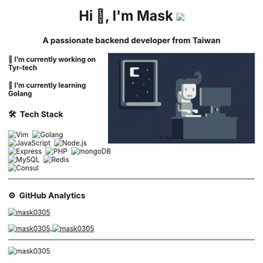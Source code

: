 <h1 align="center">Hi 👋, I'm Mask <img src="https://i.imgur.com/afiEub6.gif" width="40" /> </h1> 
<h3 align="center">A passionate backend developer from Taiwan</h3>

<img alt="Night Coding" src="https://raw.githubusercontent.com/AVS1508/AVS1508/master/assets/Night-Coding.gif" align="right"/>
<p> </p>
<h4 align="left">🔭 I’m currently working on Tyr-tech</h4>
<h4 align="left">🌱 I’m currently learning Golang</h4> 

<!--
><h3 align="left">Languages and Tools:</h3>
><p align="left"> <a href="https://expressjs.com" target="_blank"> <img src="https://raw.githubusercontent.com/devicons/devicon/master/icons/express/express-original-wordmark.svg" alt="express" width="60" height="60"/> </a> <a href="https://golang.org" target="_blank"> <img src="https://raw.githubusercontent.com/devicons/devicon/master/icons/go/go-original.svg" alt="go" width="60" height="60"/> </a> <a href="https://developer.mozilla.org/en-US/docs/Web/JavaScript" target="_blank"> <img src="https://raw.githubusercontent.com/devicons/devicon/master/icons/javascript/javascript-original.svg" alt="javascript" width="60" height="60"/> </a> <a href="https://mariadb.org/" target="_blank"> <img src="https://www.vectorlogo.zone/logos/mariadb/mariadb-icon.svg" alt="mariadb" width="60" height="60"/> </a> <a href="https://www.mongodb.com/" target="_blank"> <img src="https://raw.githubusercontent.com/devicons/devicon/master/icons/mongodb/mongodb-original-wordmark.svg" alt="mongodb" width="60" height="60"/> </a> <a href="https://www.microsoft.com/en-us/sql-server" target="_blank"> <img src="https://cdn.worldvectorlogo.com/logos/microsoft-sql-server.svg" alt="mssql" width="60" height="60"/> </a> <a href="https://www.mysql.com/" target="_blank"> ><img src="https://raw.githubusercontent.com/devicons/devicon/master/icons/mysql/mysql-original-wordmark.svg" alt="mysql" width="60" height="60"/> </a> <a href="https://nodejs.org" target="_blank"> <img src="https://raw.githubusercontent.com/devicons/devicon/master/icons/nodejs/nodejs-original-wordmark.svg" alt="nodejs" width="60" height="60"/> </a> <a href="https://www.php.net" target="_blank"> <img src="https://raw.githubusercontent.com/devicons/devicon/master/icons/php/php-original.svg" alt="php" width="60" height="60"/> </a> <a href="https://redis.io" target="_blank"> <img src="https://raw.githubusercontent.com/devicons/devicon/master/icons/redis/redis-original-wordmark.svg" alt="redis" width="60" height="60"/> </a> </p>
>
-->
### 🛠 &nbsp;Tech Stack


![Vim](https://img.shields.io/badge/-vim-05122A?style=flat&logo=vim)&nbsp;
![Golang](https://img.shields.io/badge/-Golang-05122A?style=flat&logo=go)&nbsp;
![JavaScript](https://img.shields.io/badge/-JavaScript-05122A?style=flat&logo=javascript)&nbsp;
![Node.js](https://img.shields.io/badge/-Node.js-05122A?style=flat&logo=node.js)\
![Express](https://img.shields.io/badge/-express-05122A?style=flat&logo=express)&nbsp;
![PHP](https://img.shields.io/badge/-php-05122A?style=flat&logo=php)&nbsp;
![mongoDB](https://img.shields.io/badge/-mongoDB-05122A?style=flat&logo=mongoDb)\
![MySQL](https://img.shields.io/badge/-mysql-05122A?style=flat&logo=mysql)&nbsp;
![Redis](https://img.shields.io/badge/-redis-05122A?style=flat&logo=redis)\
![Consul](https://img.shields.io/badge/-consul-05122A?style=flat&logo=consul)&nbsp;



<hr>

### ⚙️ &nbsp;GitHub Analytics

<div>
<p align="left"> <a href="https://github.com/ryo-ma/github-profile-trophy"><img src="https://github-profile-trophy.vercel.app/?username=mask0305&theme=darkhub" alt="mask0305" /></a> </p>

<a href="https://github.com/anuraghazra/github-readme-stats">
  <img align="center" src="https://github-readme-stats.anuraghazra1.vercel.app/api?username=mask0305&show_icons=true&include_all_commits=true&count_private=true&theme=synthwave" width="450" alt="mask0305" />
</a>

<a href="https://github.com/anuraghazra/github-readme-stats">
  <!-- Change the `github-readme-stats.anuraghazra1.vercel.app` to `github-readme-stats.vercel.app`  -->
  <img align="center" src="https://github-readme-streak-stats.herokuapp.com/?user=mask0305&theme=synthwave" width=450" alt="mask0305" />
</a>
</div>
<hr>                                                                                                                                
<p align="left"> <img src="https://komarev.com/ghpvc/?username=mask0305&label=Profile%20views&color=blueviolet&style=plastic" alt="mask0305" /> </p>
